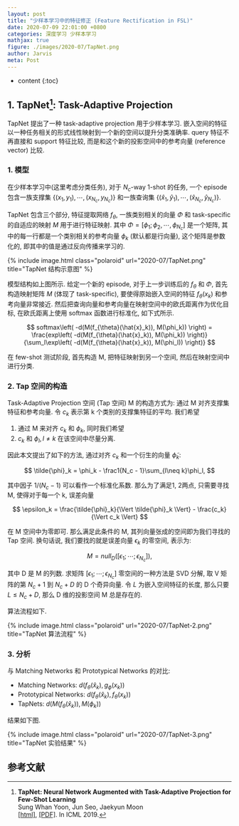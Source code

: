 ```yaml
---
layout: post
title: "少样本学习中的特征修正 (Feature Rectification in FSL)"
date: 2020-07-09 22:01:00 +0800
categories: 深度学习 少样本学习
mathjax: true
figure: ./images/2020-07/TapNet.png
author: Jarvis
meta: Post
---
```


* content
{:toc}




## 1. TapNet[^1]: Task-Adaptive Projection

TapNet 提出了一种 task-adaptive projection 用于少样本学习. 嵌入空间的特征以一种任务相关的形式线性映射到一个新的空间以提升分类准确率. query 特征不再直接和 support 特征比较, 而是和这个新的投影空间中的参考向量 (reference vector) 比较.


### 1. 模型

在少样本学习中(这里考虑分类任务), 对于 $N_c$-way 1-shot 的任务, 一个 episode 包含一族支撑集 $\{(x_1, y_1), \cdots, (x_{N_c}, y_{N_c})\}$ 和一族查询集 $\{(\hat{x}_1, \hat{y}_1), \cdots, (\hat{x}_{N_c}, \hat{y}_{N_c})\}$. 

TapNet 包含三个部分, 特征提取网络 $f_{\theta}$, 一族类别相关的向量 $\Phi$ 和 task-specific 的自适应的映射 $M$ 用于进行特征映射. 其中 $\Phi=[\phi_1;\phi_2,\cdots,\phi_{N_c}]$ 是一个矩阵, 其中的每一行都是一个类别相关的参考向量 $\phi_k$ (默认都是行向量), 这个矩阵是参数化的, 即其中的值是通过反向传播来学习的. 

{% include image.html class="polaroid" url="2020-07/TapNet.png" title="TapNet 结构示意图" %}

模型结构如上图所示. 给定一个新的 episode, 对于上一步训练后的 $f_{\theta}$ 和 $\Phi$, 首先构造映射矩阵 $M$ (体现了 task-specific), 要使得原始嵌入空间的特征 $f_{\theta}(x_k)$ 和参考向量非常接近. 然后把查询向量和参考向量在映射空间中的欧氏距离作为优化目标, 在欧氏距离上使用 softmax 函数进行标准化, 如下式所示.

$$
softmax\left( -d(M(f_{\theta}(\hat{x}_k)), M(\phi_k)) \right) = \frac{exp\left( -d(M(f_{\theta}(\hat{x}_k)), M(\phi_k)) \right)}{\sum_l\exp\left( -d(M(f_{\theta}(\hat{x}_k)), M(\phi_l)) \right)}
$$

在 few-shot 测试阶段, 首先构造 M, 把特征映射到另一个空间, 然后在映射空间中进行分类.

### 2. Tap 空间的构造

Task-Adaptive Projection 空间 (Tap 空间) M 的构造方式为: 通过 M 对齐支撑集特征和参考向量. 令 $c_k$ 表示第 k 个类别的支撑集特征的平均. 我们希望

1. 通过 M 来对齐 $c_k$ 和 $\phi_k$, 同时我们希望 
2. $c_k$ 和 $\phi_l, l\neq k$ 在该空间中尽量分离. 

因此本文提出了如下的方法, 通过对齐 $c_k$ 和一个衍生的向量 $\tilde{\phi}_k$:

$$
\tilde{\phi}_k = \phi_k - \frac1{N_c - 1}\sum_{l\neq k}\phi_l,
$$

其中因子 $1/(N_c - 1)$ 可以看作一个标准化系数. 那么为了满足1, 2两点, 只需要寻找 M, 使得对于每一个 k, 误差向量

$$
\epsilon_k = \frac{\tilde{\phi}_k}{\Vert \tilde{\phi}_k \Vert} - \frac{c_k}{\Vert c_k \Vert}
$$

在 M 空间中为零即可. 那么满足此条件的 M, 其列向量张成的空间即为我们寻找的 Tap 空间. 换句话说, 我们要找的就是误差向量 $\epsilon_k$ 的零空间, 表示为:

$$
M = null_D([\epsilon_1; \cdots; \epsilon_{N_c}]),
$$

其中 D 是 M 的列数. 求矩阵 $[\epsilon_1; \cdots; \epsilon_{N_c}]$ 零空间的一种方法是 SVD 分解, 取 V 矩阵的第 $N_c + 1$ 到 $N_c + D$ 的 D 个奇异向量. 令 $L$ 为嵌入空间特征的长度, 那么只要 $L\leq N_c + D$, 那么 D 维的投影空间 M 总是存在的. 

算法流程如下.

{% include image.html class="polaroid" url="2020-07/TapNet-2.png" title="TapNet 算法流程" %}

### 3. 分析

与 Matching Networks 和 Prototypical Networks 的对比:

* Matching Networks: $d(f_{\theta}(\hat{x}_k), g_{\phi}(x_k))$
* Prototypical Networks: $d(f_{\theta}(\hat{x}_k), f_{\theta}(x_k))$
* TapNets: $d(M(f_{\theta}(\hat{x}_k)), M(\phi_k))$

结果如下图.

{% include image.html class="polaroid" url="2020-07/TapNet-3.png" title="TapNet 实验结果" %}



## 参考文献

[^1]:
    **TapNet: Neural Network Augmented with Task-Adaptive Projection for Few-Shot Learning**<br />
    Sung Whan Yoon, Jun Seo, Jaekyun Moon <br />
    [[html]](http://proceedings.mlr.press/v97/yoon19a.html), [[PDF]](http://proceedings.mlr.press/v97/yoon19a/yoon19a.pdf). In ICML 2019.
